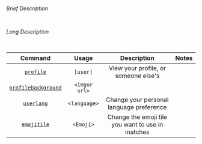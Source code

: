 #  

*Brief Description*

<br>

*Long Description*

<br>

| Command | Usage | Description | Notes |
| :---: | :---: | :---: | :---: |
| [`profile`](https://github.com/GamesROB/documentation/wiki/profile) | `[user]` | View your profile, or someone else's | |
| [`profilebackground`](https://github.com/GamesROB/documentation/wiki/profilebackground) | `<imgur url>` | | |
| [`userlang`](https://github.com/GamesROB/documentation/wiki/userlang) | `<language>` | Change your personal language preference | |
| [`emojitile`](https://github.com/GamesROB/documentation/wiki/emojitile) | `<Emoji>` | Change the emoji tile you want to use in matches | |